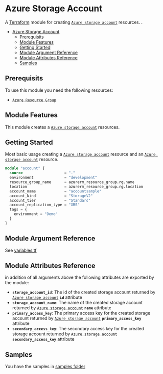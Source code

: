 # Azure Storage Account

A [Terraform](https://www.terraform.io) module for creating
[`Azure storage account`](https://registry.terraform.io/providers/hashicorp/azurerm/latest/docs/resources/storage_account) resources.
.

- [Azure Storage Account](#azure-storage-account)
  - [Prerequisits](#prerequisits)
  - [Module Features](#module-features)
  - [Getting Started](#getting-started)
  - [Module Argument Reference](#module-argument-reference)
  - [Module Attributes Reference](#module-attributes-reference)
  - [Samples](#samples)

## Prerequisits

To use this module you need the following resources:

- [`Azure Resource Group`](https://registry.terraform.io/providers/hashicorp/azurerm/latest/docs/resources/resource_group)

## Module Features

This module creates a [`Azure storage account`](https://registry.terraform.io/providers/hashicorp/azurerm/latest/docs/resources/storage_account) resources.

## Getting Started

Most basic usage creating a [`Azure storage account`](https://registry.terraform.io/providers/hashicorp/azurerm/latest/docs/resources/storage_account) resource and an [`Azure storage account`](https://registry.terraform.io/providers/hashicorp/azurerm/latest/docs/resources/storage_account) resource.

```terraform
module "account" {
  source                   = "."
  environment              = "development"
  resource_group_name      = azurerm_resource_group.rg.name
  location                 = azurerm_resource_group.rg.location
  account_name             = "accountsample"
  account_kind             = "StorageV2"
  account_tier             = "Standard"
  account_replication_type = "GRS"
  tags = {
    environment = "Demo"
  }
}
```

## Module Argument Reference

See [variables.tf](variables.tf)

## Module Attributes Reference

in addition of all arguments above the following attributes are exported by the module:

- **`storage_account_id`**: The id of the created storage account returned by [`Azure storage account`](https://registry.terraform.io/providers/hashicorp/azurerm/latest/docs/resources/storage_account#attributes-reference) **`id`** attribute
- **`storage_account_name`**: The name of the created storage account returned by [`Azure storage account`](https://registry.terraform.io/providers/hashicorp/azurerm/latest/docs/resources/storage_account#attributes-reference) **`name`** attribute
- **`primary_access_key`**: The primary access key for the created storage account returned by [`Azure storage account`](https://registry.terraform.io/providers/hashicorp/azurerm/latest/docs/resources/storage_account#attributes-reference) **`primary_access_key`** attribute
- **`secondary_access_key`**: The secondary access key for the created storage account returned by [`Azure storage account`](https://registry.terraform.io/providers/hashicorp/azurerm/latest/docs/resources/storage_account#attributes-reference) **`secondary_access_key`** attribute

## Samples

You have the samples in [samples folder](../../../samples/storage/account/)